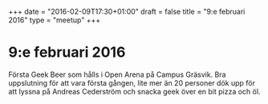 +++
date = "2016-02-09T17:30+01:00"
draft = false
title = "9:e februari 2016"
type = "meetup"
+++

9:e februari 2016
===
Första Geek Beer som hålls i Open Arena på Campus Gräsvik. Bra uppslutning för att vara första gången, lite mer än 20 personer dök upp för att lyssna på Andreas Cederström och snacka geek över en bit pizza och öl.
